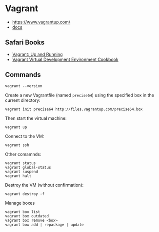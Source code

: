 # Vagrant

* <https://www.vagrantup.com/>
* [docs](https://docs.vagrantup.com/v2/)

## Safari Books

* [Vagrant: Up and Running](https://www.safaribooksonline.com/library/view/vagrant-up-and/9781449336103/)
* [Vagrant Virtual Development Environment Cookbook](https://www.safaribooksonline.com/library/view/vagrant-virtual-development/9781784393748/)

## Commands

    vagrant --version

Create a new Vagrantfile (named `precise64`) using the specified box in the current directory:

    vagrant init precise64 http://files.vagrantup.com/precise64.box

Then start the virtual machine:

    vagrant up

Connect to the VM:

    vagrant ssh

Other comamnds:

    vagrant status
    vagrant global-status
    vagrant suspend
    vagrant halt

Destroy the VM (without confirmation):

    vagrant destroy -f

Manage boxes

    vagrant box list
    vagrant box outdated
    vagrant box remove <box>
    vagrant box add | repackage | update
